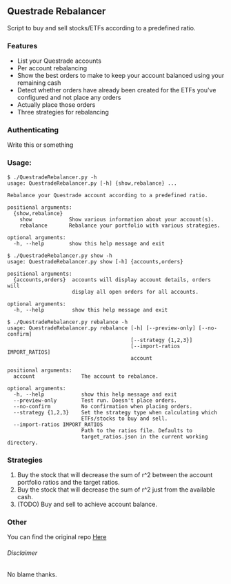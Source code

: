 ## Questrade Rebalancer
Script to buy and sell stocks/ETFs according to a predefined ratio.

### Features
- List your Questrade accounts
- Per account rebalancing
- Show the best orders to make to keep your account balanced using your remaining cash
- Detect whether orders have already been created for the ETFs you've configured and not place any orders
- Actually place those orders
- Three strategies for rebalancing

### Authenticating

Write this or something

### Usage:

```
$ ./QuestradeRebalancer.py -h
usage: QuestradeRebalancer.py [-h] {show,rebalance} ...

Rebalance your Questrade account according to a predefined ratio.

positional arguments:
  {show,rebalance}
    show            Show various information about your account(s).
    rebalance       Rebalance your portfolio with various strategies.

optional arguments:
  -h, --help        show this help message and exit

```

```
$ ./QuestradeRebalancer.py show -h
usage: QuestradeRebalancer.py show [-h] {accounts,orders}

positional arguments:
  {accounts,orders}  accounts will display account details, orders will
                     display all open orders for all accounts.

optional arguments:
  -h, --help         show this help message and exit
```

```
$ ./QuestradeRebalancer.py rebalance -h
usage: QuestradeRebalancer.py rebalance [-h] [--preview-only] [--no-confirm]
                                        [--strategy {1,2,3}]
                                        [--import-ratios IMPORT_RATIOS]
                                        account

positional arguments:
  account               The account to rebalance.

optional arguments:
  -h, --help            show this help message and exit
  --preview-only        Test run. Doesn't place orders.
  --no-confirm          No confirmation when placing orders.
  --strategy {1,2,3}    Set the strategy type when calculating which
                        ETFs/stocks to buy and sell.
  --import-ratios IMPORT_RATIOS
                        Path to the ratios file. Defaults to
                        target_ratios.json in the current working directory.

```

### Strategies

1. Buy the stock that will decrease the sum of r^2 between the account portfolio
ratios and the target ratios.
2. Buy the stock that will decrease the sum of r^2 just from the available cash.
3. (TODO) Buy and sell to achieve account balance.

### Other

You can find the original repo [Here](https://github.com/mobad/questradeRebalancer)

###### Disclaimer
No blame thanks.

